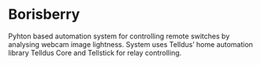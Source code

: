 # Borisberry

Pyhton based automation system for controlling remote switches by analysing webcam image lightness. System uses Telldus’ home automation library Telldus Core and Tellstick for relay controlling.
